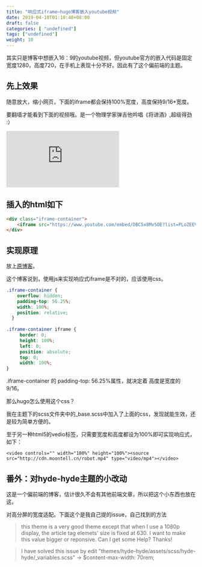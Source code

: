 ```yaml
---
title: "响应式iframe—hugo博客嵌入youtube视频"
date: 2019-04-10T01:10:48+08:00
draft: false
categories: [ "undefined"]
tags: ["undefined"]
weight: 10
---
```


其实只是博客中想嵌入16：9的youtube视频，但youtube官方的嵌入代码是固定宽度1280，高度720，在手机上表现十分不好。因此有了这个偏前端的主题。
<!--more-->

## 先上效果

随意放大，缩小网页，下面的iframe都会保持100%宽度，高度保持9/16*宽度。

要翻墙才能看到下面的视频哦。是一个物理学家弹吉他吟唱《将进酒》,超级得劲 :）

<div class="iframe-container">
    <iframe src="https://www.youtube.com/embed/DBC5x8Mv5OE?list=PLoZEEVUrMkMSIkfSbEXNQFubB4yOjMz2a" frameborder="0" allow="accelerometer; autoplay; encrypted-media; gyroscope; picture-in-picture" allowfullscreen></iframe>
</div>

## 插入的html如下

```html
<div class="iframe-container">
    <iframe src="https://www.youtube.com/embed/DBC5x8Mv5OE?list=PLoZEEVUrMkMSIkfSbEXNQFubB4yOjMz2a" frameborder="0" allow="accelerometer; autoplay; encrypted-media; gyroscope; picture-in-picture" allowfullscreen></iframe>
</div>
```

## 实现原理

放上[原博客](https://benmarshall.me/responsive-iframes/)。

这个博客说到，使用js来实现响应式iframe是不对的，应该使用css。

```css
.iframe-container {
	overflow: hidden;
	padding-top: 56.25%;
	width: 100%;
	position: relative;
  }
   
.iframe-container iframe {
	 border: 0;
	 height: 100%;
	 left: 0;
	 position: absolute;
	 top: 0;
	 width: 100%;
}
```

.iframe-container 的 padding-top: 56.25%属性，就决定着 高度是宽度的9/16。

那么hugo怎么使用这个css？

我在主题下的scss文件夹中的_base.scss中加入了上面的css，发现就能生效，还是较为简单方便的。

至于另一种html5的vedio标签，只需要宽度和高度都设为100%即可实现响应式，如下：

```shell
<video controls="" width="100%" height="100%"><source src="http://cdn.moontell.cn/robot.mp4" type="video/mp4"></video>
```


## 番外：对hyde-hyde主题的小改动

这是一个偏前端的博客，估计很久不会有其他前端文章，所以把这个小东西也放在这。

对高分屏的宽度适配。下面这个是我自己提的issue，自己找到的方法

>this theme is a very good theme except that when I use a 1080p display, the article tag elemets' size is fixed at 630. I want to make this value bigger or reponsive. Can I get some Help? Thanks!

>I have solved this issue by edit "themes/hyde-hyde/assets/scss/hyde-hyde/_variables.scss" -> $content-max-width: 70rem;
